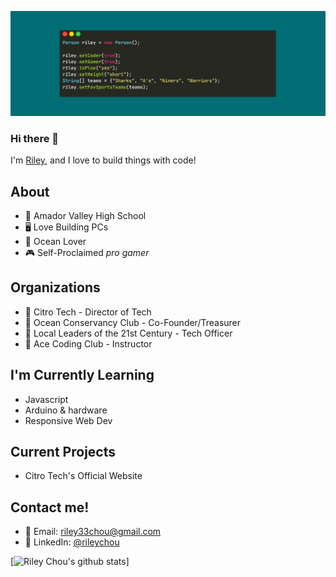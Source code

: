 ![Banner](/lol.png)
### Hi there 👋

I'm [Riley](https://rileychou.github.io/rileywebsite/), and I love to build things with code! 

## About
* 🏫 Amador Valley High School
* 🖥 Love Building PCs
* 🦈 Ocean Lover
* 🎮 Self-Proclaimed *pro gamer*

## Organizations
* 🍋 Citro Tech - Director of Tech
* 🌊 Ocean Conservancy Club - Co-Founder/Treasurer
* 🌱 Local Leaders of the 21st Century - Tech Officer
* 🦖 Ace Coding Club - Instructor

## I'm Currently Learning
* Javascript
* Arduino & hardware
* Responsive Web Dev

## Current Projects
* Citro Tech's Official Website

## Contact me!
* 📧 Email: [riley33chou@gmail.com](mailto:riley33chou@gmail.com)
* 🤵 LinkedIn: [@rileychou](https://www.linkedin.com/in/rileychou/)

[![Riley Chou's github stats](https://github-readme-stats.vercel.app/api?username=rileychou&count_private=true&show_icons=true&theme=radical)]
